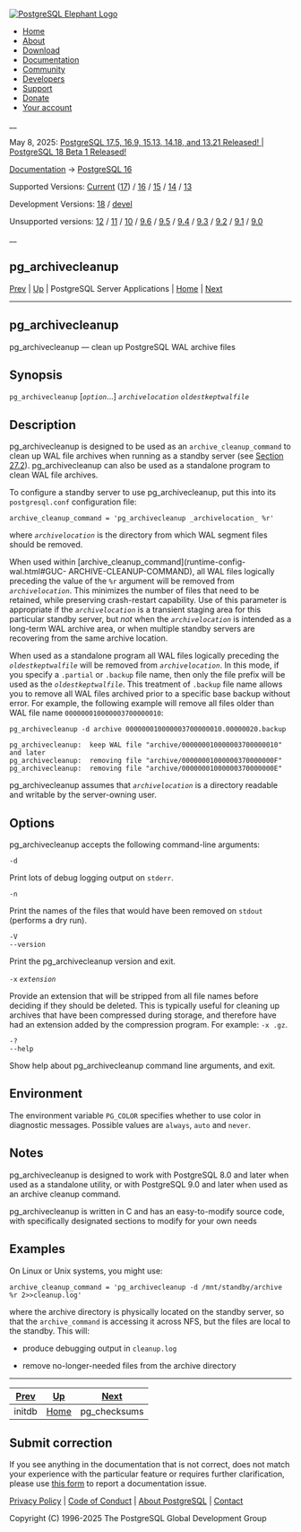 [ ![PostgreSQL Elephant Logo](/media/img/about/press/elephant.png) ](/)

  * [Home](/ "Home")
  * [About](/about/ "About")
  * [Download](/download/ "Download")
  * [Documentation](/docs/ "Documentation")
  * [Community](/community/ "Community")
  * [Developers](/developer/ "Developers")
  * [Support](/support/ "Support")
  * [Donate](/about/donate/ "Donate")
  * [Your account](/account/ "Your account")

__

May 8, 2025: [ PostgreSQL 17.5, 16.9, 15.13, 14.18, and 13.21 Released! ](/about/news/postgresql-175-169-1513-1418-and-1321-released-3072/) | [ PostgreSQL 18 Beta 1 Released! ](/about/news/postgresql-18-beta-1-released-3070/)

[Documentation](/docs/ "Documentation") -> [PostgreSQL
16](/docs/16/index.html)

Supported Versions: [Current](/docs/current/pgarchivecleanup.html "PostgreSQL
17 - pg_archivecleanup") ([17](/docs/17/pgarchivecleanup.html "PostgreSQL 17 -
pg_archivecleanup")) / [16](/docs/16/pgarchivecleanup.html "PostgreSQL 16 -
pg_archivecleanup") / [15](/docs/15/pgarchivecleanup.html "PostgreSQL 15 -
pg_archivecleanup") / [14](/docs/14/pgarchivecleanup.html "PostgreSQL 14 -
pg_archivecleanup") / [13](/docs/13/pgarchivecleanup.html "PostgreSQL 13 -
pg_archivecleanup")

Development Versions: [18](/docs/18/pgarchivecleanup.html "PostgreSQL 18 -
pg_archivecleanup") / [devel](/docs/devel/pgarchivecleanup.html "PostgreSQL
devel - pg_archivecleanup")

Unsupported versions: [12](/docs/12/pgarchivecleanup.html "PostgreSQL 12 -
pg_archivecleanup") / [11](/docs/11/pgarchivecleanup.html "PostgreSQL 11 -
pg_archivecleanup") / [10](/docs/10/pgarchivecleanup.html "PostgreSQL 10 -
pg_archivecleanup") / [9.6](/docs/9.6/pgarchivecleanup.html "PostgreSQL 9.6 -
pg_archivecleanup") / [9.5](/docs/9.5/pgarchivecleanup.html "PostgreSQL 9.5 -
pg_archivecleanup") / [9.4](/docs/9.4/pgarchivecleanup.html "PostgreSQL 9.4 -
pg_archivecleanup") / [9.3](/docs/9.3/pgarchivecleanup.html "PostgreSQL 9.3 -
pg_archivecleanup") / [9.2](/docs/9.2/pgarchivecleanup.html "PostgreSQL 9.2 -
pg_archivecleanup") / [9.1](/docs/9.1/pgarchivecleanup.html "PostgreSQL 9.1 -
pg_archivecleanup") / [9.0](/docs/9.0/pgarchivecleanup.html "PostgreSQL 9.0 -
pg_archivecleanup")

__

pg_archivecleanup  
---  
[Prev](app-initdb.html "initdb")  | [Up](reference-server.html "PostgreSQL Server Applications") | PostgreSQL Server Applications | [Home](index.html "PostgreSQL 16.9 Documentation") |  [Next](app-pgchecksums.html "pg_checksums")  
  
* * *

## pg_archivecleanup

pg_archivecleanup — clean up PostgreSQL WAL archive files

## Synopsis

`pg_archivecleanup` [_`option`_...] _`archivelocation`_ _`oldestkeptwalfile`_

## Description

pg_archivecleanup is designed to be used as an `archive_cleanup_command` to
clean up WAL file archives when running as a standby server (see [Section
27.2](warm-standby.html "27.2. Log-Shipping Standby Servers")).
pg_archivecleanup can also be used as a standalone program to clean WAL file
archives.

To configure a standby server to use pg_archivecleanup, put this into its
`postgresql.conf` configuration file:

    
    
    archive_cleanup_command = 'pg_archivecleanup _archivelocation_ %r'
    

where _`archivelocation`_ is the directory from which WAL segment files should
be removed.

When used within [archive_cleanup_command](runtime-config-wal.html#GUC-
ARCHIVE-CLEANUP-COMMAND), all WAL files logically preceding the value of the
`%r` argument will be removed from _`archivelocation`_. This minimizes the
number of files that need to be retained, while preserving crash-restart
capability. Use of this parameter is appropriate if the _`archivelocation`_ is
a transient staging area for this particular standby server, but _not_ when
the _`archivelocation`_ is intended as a long-term WAL archive area, or when
multiple standby servers are recovering from the same archive location.

When used as a standalone program all WAL files logically preceding the
_`oldestkeptwalfile`_ will be removed from _`archivelocation`_. In this mode,
if you specify a `.partial` or `.backup` file name, then only the file prefix
will be used as the _`oldestkeptwalfile`_. This treatment of `.backup` file
name allows you to remove all WAL files archived prior to a specific base
backup without error. For example, the following example will remove all files
older than WAL file name `000000010000003700000010`:

    
    
    pg_archivecleanup -d archive 000000010000003700000010.00000020.backup
    
    pg_archivecleanup:  keep WAL file "archive/000000010000003700000010" and later
    pg_archivecleanup:  removing file "archive/00000001000000370000000F"
    pg_archivecleanup:  removing file "archive/00000001000000370000000E"
    

pg_archivecleanup assumes that _`archivelocation`_ is a directory readable and
writable by the server-owning user.

## Options

pg_archivecleanup accepts the following command-line arguments:

`-d`

    

Print lots of debug logging output on `stderr`.

`-n`

    

Print the names of the files that would have been removed on `stdout`
(performs a dry run).

`-V`  
`--version`

    

Print the pg_archivecleanup version and exit.

`-x` _`extension`_

    

Provide an extension that will be stripped from all file names before deciding
if they should be deleted. This is typically useful for cleaning up archives
that have been compressed during storage, and therefore have had an extension
added by the compression program. For example: `-x .gz`.

`-?`  
`--help`

    

Show help about pg_archivecleanup command line arguments, and exit.

## Environment

The environment variable `PG_COLOR` specifies whether to use color in
diagnostic messages. Possible values are `always`, `auto` and `never`.

## Notes

pg_archivecleanup is designed to work with PostgreSQL 8.0 and later when used
as a standalone utility, or with PostgreSQL 9.0 and later when used as an
archive cleanup command.

pg_archivecleanup is written in C and has an easy-to-modify source code, with
specifically designated sections to modify for your own needs

## Examples

On Linux or Unix systems, you might use:

    
    
    archive_cleanup_command = 'pg_archivecleanup -d /mnt/standby/archive %r 2>>cleanup.log'
    

where the archive directory is physically located on the standby server, so
that the `archive_command` is accessing it across NFS, but the files are local
to the standby. This will:

  * produce debugging output in `cleanup.log`

  * remove no-longer-needed files from the archive directory

* * *

[Prev](app-initdb.html "initdb")  | [Up](reference-server.html "PostgreSQL Server Applications") |  [Next](app-pgchecksums.html "pg_checksums")  
---|---|---  
initdb  | [Home](index.html "PostgreSQL 16.9 Documentation") |  pg_checksums  
  
## Submit correction

If you see anything in the documentation that is not correct, does not match
your experience with the particular feature or requires further clarification,
please use [this form](/account/comments/new/16/pgarchivecleanup.html/) to
report a documentation issue.

[Privacy Policy](/about/privacypolicy) | [Code of Conduct](/about/policies/coc/) | [About PostgreSQL](/about/) | [Contact](/about/contact/)  

Copyright (C) 1996-2025 The PostgreSQL Global Development Group

